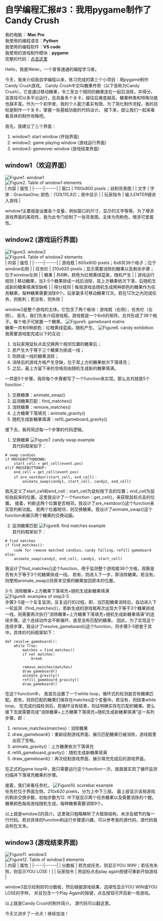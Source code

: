 # 自学编程汇报#3：我用pygame制作了Candy Crush

我的电脑： **Mac Pro**<br>
我使用的编程语言：**Python**<br>
我使用的编程软件：**VS code**<br>
我使用的游戏制作模块：**pygame**<br>
完整的代码：[点击这里]()<br>

Hello，我是Weier。一个普普通通的编程学习者。

今天，我来介绍我自学编程以来，练习完成的第三个小项目：用pygame制作Candy Crush游戏。
Candy Crush中文叫糖果传奇（以下皆称为Candy Crush）。它是通过移动糖果，令三至五个相同的糖果连在一起后消除，并得分。该游戏可以多平台运行，且具备多个关卡，越往后难度越高，糖果种类和特殊功能也越丰富。作为一个初学者，我的个人能力着实有限，为了简化制作流程，我的目标是制作一个关卡，掌握一些基础功能的代码设计。
接下来，就让我们一起来看看具体的制作攻略吧。

首先，我建立了三个界面：
1. window1: start window (开始界面)
2. window2: game playing window (游戏运行界面)
3. window3: gameover window (游戏结束界面)

## window1（欢迎界面）
![Figure1. window1]()<br>
![Figure2. Table of window1 elements]()<br>
| 内容 | 属性 |
|-----|------|
| 窗口 | 1100x800 pixels；自制背景图 |
| 文字 | 字体：GravitasOne; 颜色：(129,115,92)；居中显示 |
| 玩家指令 | 输入ENTER键进入游戏 |

window1主要就是设置各个变量，例如窗口的尺寸，显示的文字等等。为了增添游戏界面的美观性，我为此专门绘制了一张背景图，主体为肉粉色，增添可爱属性。

## window2 (游戏运行界面)
![Figure3. window2]()<br>
![Figure4. Table of window2 elements]()<br>
| 内容 | 属性 |
|-----|------|
| 游戏框 | 600x600 pixels；6x6共36个格子；位于window右侧 |
| 任务栏 | 210x620 pixels；显示需要消除的糖果以及剩余步骤；位于window左侧 |
| 糖果 | 共6种，颜色为红橙黄绿蓝紫，随机产生 |
| 游戏运行规则 | 移动糖果，当3-5个糖果排成一线后消除，其上方糖果依次下落，后随机生成新的糖果填满空缺格 |
| 得分规则 | 每局游戏会随机生成两种颜色的糖果作为任务糖果，每种糖果需要消除9个。玩家最多可移动糖果12次。若在12次之内完成任务，则胜利；若没有，则失败 |

window2是整个游戏的主体。它包含了两个板块：游戏框（右侧），任务栏（左侧）。
首先，我们先来介绍游戏框。游戏框是一个6x6的矩阵，总共形成了36个格子。每个格子可放置一个糖果。
![Figure5. gameboard matrix]()<br>
糖果一共有6种颜色：红橙黄绿蓝紫。随机产生。
![Figure6. candy exhibition]()<br>
我需要游戏能完成以下的互动：
1. 当玩家用鼠标点击交换两个相邻位置的糖果后；
2. 若产生大于等于三个糖果为排成一线；
3. 则排成一线的糖果消除；
4. 消除后的游戏方格产生空缺，位于其上方的糖果依次下落填充；
5. 之后，最上方留下来的空格则由随机生成新的糖果填满。

一共是5个步骤。我将每个步骤都写了一个function来实现。那么总共就是5个function：
1. 交换糖果：animate_swap() 
2. 监测糖果匹配：find_matches()
3. 消除糖果：remove_matches()
4. 上方糖果下落填充：animate_gravity()
5. 随机生成新糖果填满：refill_gameboard_gravity()

接下去，我将简述每一个步骤的代码逻辑。
1. 交换糖果
![Figure7. candy swap example]()<br>
其代码框架如下：
```
# swap candies
if MOUSEBUTTONDOWN:
    start_cell = get_cell(event.pos)
elif MOUSEBUTTONUP:
    end_cell = get_cell(event.pos)
    if are_nextdoor(start_cell, end_cell)：
        animate_swap(candy1, start_cell, candy2, end_cell)
```
我先定义了start_cell和end_cell：start_cell为鼠标按下去的位置；end_cell为鼠标抬起来的位置。这里我设计了一个function：get_cell()，来获取鼠标点击的位置。
接着，判断这两个位置是否相邻。我设计了are_nextdoor()这个function来实现判断功能。
若两个位置相邻，则交换糖果。我设计了animate_swap()这个function来展示两个糖果的交换动画。

2. 监测糖果匹配
![Figure8. find matches example]()<br>
其代码框架如下：
```
# find matches
if find_matches():
    code for remove matched candies，candy falling，refill gameboard
else:
    animate_swap(candy2, end_cell, candy1, start_cell)
```
我设计了find_matches()这个function，用于监测整个游戏框36个方格，观察是否有大于等于3个的糖果排成一线。
若有，则进入下一步，即消除糖果。若没有，则使用animate_swap()将原本交换的糖果放回原本的位置。

3-5. 消除糖果+上方糖果下落填充+随机生成新糖果填满
![Figure9. examples of step3-5]()<br>
步骤3-5是一个反复监测，反复运行的过程。即，当匹配糖果消除后，自动进入下一轮监测（find_matches()）。若新生成的游戏框再次出现大于等于3个糖果排成一线，则需要再次执行“消除糖果+上方糖果下落填充+随机生成新糖果填满”的连续步骤。这个连续动作会不断循环，直至没有匹配的糖果。
因此，为了实现这个连续步骤，我设计了resolve_gameboard()这个function，将步骤3-5嵌套于其中。具体的代码框架如下：
```
def resolve_gameboard():
    while True:
        matches = find_matches()
        if not matches:
            break
        
        remove_matches(matches)
        draw_gameboard()
        animate_gravity()
        refill_gameboard_gravity()
        draw_gameboard()
```
在这个function中， 我首先设置了一个while loop，循环式的检测是否有糖果匹配。若有，则将匹配的糖果们保存在matches这个变量中。若没有，则结束while loop。
在完成扫描检测后，若循环没有结束，则证明确实存在匹配的糖果。那么接下去就需要完成“消除糖果+上方糖果下落填充+随机生成新糖果填满”这一系列步骤。即：
1. remove_matches(matches)：消除糖果
2. draw_gameboard()：重新绘制游戏界面，展示匹配糖果已被消除，游戏框里出现了空格。
3. animate_gravity()：上方糖果依次下落填充
4. refill_gameboard_gravity()：随机生成新糖果填满
5. draw_gameboard()：再次绘制游戏界面，展示填充完成后的游戏界面。

在正式的game loop中，我只需要运行这个function一次，就直接实现了循环监测扫描并下落填充糖果的步骤。

接着，我们来看任务栏。
![Figure10. scorebar example]()<br>
任务栏位于界面左侧，210x620 pixels，分为上中下三层。
最上层显示该局游戏的剩余交换步数，初始步数为12. 
中下层显示两个任务糖果以及需要消除的个数。糖果颜色每局游戏随机生成，每种糖果需要消除9个。

以上就是window2的简介。这里我只粗略解析了大框架结构，未涉及细节的每一行代码。若对具体的function和运行步骤感兴趣，可以参考我的源代码。源代码我会附在文末。

## window3 (游戏结束界面)
![Figure11. window3]()<br>
![Figure12. Table of window3 elements]()<br>
| 内容 | 属性 |
|-----|------|
| 分数板 | 若完成任务，则显示YOU WIN!；若任务失败，则显示YOU LOSE！|
| 玩家指令 | 用鼠标点击play again按键可重新开始游戏 |

window3显示绘制好的分数板，然后根据游戏结果，选择性显示YOU WIN或YOU LOSE的字样。
并且包含一个Play Again的按键，点击按钮可开启新一局游戏。


以上就是Candy Crush的制作简介。
源代码可以戳这里。

今天又进步了一点点！继续加油！
